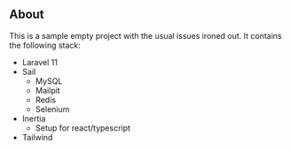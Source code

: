 ## About

This is a sample empty project with the usual issues ironed out. It contains the following stack:

- Laravel 11
- Sail
    - MySQL
    - Mailpit
    - Redis
    - Selenium
- Inertia
    - Setup for react/typescript
- Tailwind
